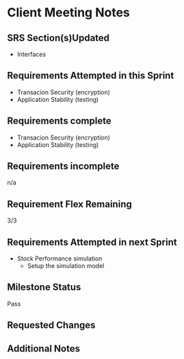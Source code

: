 # Client Meeting Notes

## SRS Section(s)Updated

- Interfaces

## Requirements Attempted in this Sprint

- Transacion Security (encryption)
- Application Stability (testing)
  
## Requirements complete

- Transacion Security (encryption)
- Application Stability (testing)

## Requirements incomplete

n/a

## Requirement Flex Remaining

3/3

## Requirements Attempted in next Sprint

- Stock Performance simulation
  - Setup the simulation model

## Milestone Status

Pass

## Requested Changes


## Additional Notes


